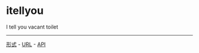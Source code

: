 itellyou
========

I tell you vacant toilet

- - -

[形式](doc/format-jp.md#readme) -
[URL](doc/url-jp.md#readme) -
[API](doc/api-jp.md#readme)
